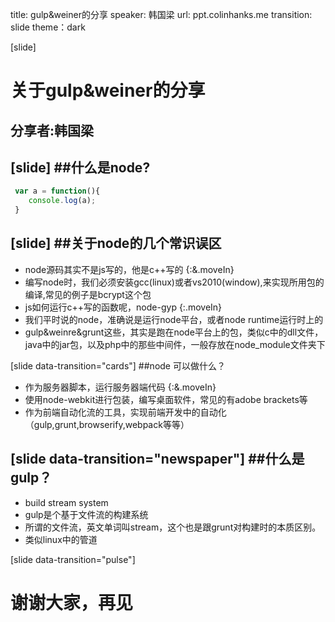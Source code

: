 title: gulp&weiner的分享
speaker: 韩国梁
url: ppt.colinhanks.me
transition: slide
theme：dark


[slide]
# 关于gulp&weiner的分享
## 分享者:韩国梁

[slide]
##什么是node?
---
``` javascript
 var a = function(){
 	console.log(a);
 }
```

[slide]
##关于node的几个常识误区
---
* node源码其实不是js写的，他是c++写的 {:&.moveIn}
* 编写node时，我们必须安装gcc(linux)或者vs2010(window),来实现所用包的编译,常见的例子是bcrypt这个包
* js如何运行c++写的函数呢，node-gyp {:.moveIn}
* 我们平时说的node，准确说是运行node平台，或者node runtime运行时上的
* gulp&weinre&grunt这些，其实是跑在node平台上的包，类似c中的dll文件，java中的jar包，以及php中的那些中间件，一般存放在node_module文件夹下

[slide data-transition="cards"]
##node 可以做什么？
* 作为服务器脚本，运行服务器端代码 {:&.moveIn}
* 使用node-webkit进行包装，编写桌面软件，常见的有adobe brackets等
* 作为前端自动化流的工具，实现前端开发中的自动化（gulp,grunt,browserify,webpack等等）


[slide data-transition="newspaper"]
##什么是gulp？
---
* build stream system
* gulp是个基于文件流的构建系统
* 所谓的文件流，英文单词叫stream，这个也是跟grunt对构建时的本质区别。
* 类似linux中的管道



[slide data-transition="pulse"]
# 谢谢大家，再见